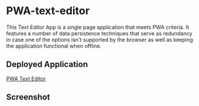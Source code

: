 # PWA-text-editor

This Text Editor App is a single page application that meets PWA criteria. It features a number of data persistence techniques that serve as redundancy in case one of the options isn't supported by the browser as well as keeping the application functional when offline. 

## Deployed Application

[PWA Text Editor]()

## Screenshot 
